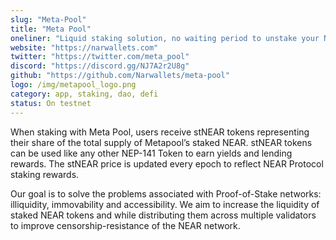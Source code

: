 ```yaml
---
slug: "Meta-Pool"
title: "Meta Pool"
oneliner: "Liquid staking solution, no waiting period to unstake your NEAR rewards"
website: "https://narwallets.com"
twitter: "https://twitter.com/meta_pool"
discord: "https://discord.gg/NJ7A2r2U8g"
github: "https://github.com/Narwallets/meta-pool"
logo: /img/metapool_logo.png
category: app, staking, dao, defi
status: On testnet
---
```


When staking with Meta Pool, users receive stNEAR tokens representing their share of the total supply of Metapool’s staked NEAR. stNEAR tokens can be used like any other NEP-141 Token to earn yields and lending rewards. The stNEAR price is updated every epoch to reflect NEAR Protocol staking rewards.

Our goal is to solve the problems associated with Proof-of-Stake networks: illiquidity, immovability and accessibility. We aim to increase the liquidity of staked NEAR tokens and while distributing them  across multiple validators to improve censorship-resistance of the NEAR network.
